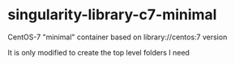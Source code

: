 # singularity-library-c7-minimal
CentOS-7 "minimal" container based on library://centos:7 version

It is only modified to create the top level folders I need 

